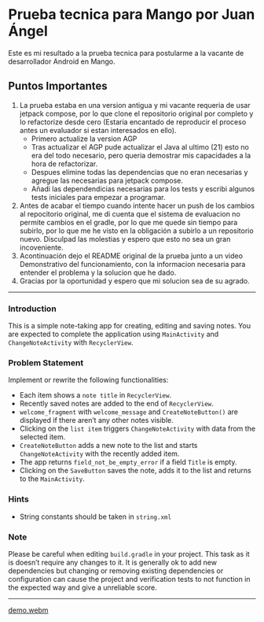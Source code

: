 # Prueba tecnica para Mango por Juan Ángel
Este es mi resultado a la prueba tecnica para postularme a la vacante de desarrollador Android en Mango.

## Puntos Importantes

1. La prueba estaba en una version antigua y mi vacante requeria de usar jetpack compose, por lo que clone el repositorio original por completo y lo refactorize desde cero (Estaria encantado de reproducir el proceso antes un evaluador si estan interesados en ello).
   - Primero actualize la version AGP
   - Tras actualizar el AGP pude actualizar el Java al ultimo (21) esto no era del todo necesario, pero queria demostrar mis capacidades a la hora de refactorizar.
   - Despues elimine todas las dependencias que no eran necesarias y agregue las necesarias para jetpack compose.
   - Añadi las dependendicias necesarias para los tests y escribi algunos tests iniciales para empezar a programar.
2. Antes de acabar el tiempo cuando intente hacer un push de los cambios al repocitorio original, me di cuenta que el sistema de evaluacion no permite cambios en el gradle, por lo que me quede sin tiempo para subirlo, por lo que me he visto en la obligación a subirlo a un repositorio nuevo. Disculpad las molestias y espero que esto no sea un gran incoveniente.
3. Acontinuación dejo el README original de la prueba junto a un video Demonstrativo del funcionamiento, con la informacion necesaria para entender el problema y la solucion que he dado.
4. Gracias por la oportunidad y espero que mi solucion sea de su agrado.

---

### Introduction
This is a simple note-taking app for creating, editing and saving notes. You are expected to complete the application using `MainActivity`  and `ChangeNoteActivity` with `RecyclerView`.

### Problem Statement
Implement or rewrite the following functionalities:
* Each item shows a `note title` in `RecyclerView`.
* Recently saved notes are added to the end of `RecyclerView`.
* `welcome_fragment` with `welcome_message` and `CreateNoteButton()` are displayed if there aren’t any other notes visible.
* Clicking on the `list item`  triggers  `ChangeNoteActivity` with data from the selected item.
* `CreateNoteButton` adds a new note to the list and starts `ChangeNoteActivity` with the recently added item.
* The app returns `field_not_be_empty_error` if a field `Title` is empty.
* Clicking on the `SaveButton` saves the note, adds it to the list and returns to the `MainActivity`.

### Hints
* String constants should be taken in `string.xml`

### Note
Please be careful when editing `build.gradle` in your project. This task as it is doesn’t require any changes to it. It is generally ok to add new dependencies but changing or removing existing dependencies or configuration can cause the project and verification tests to not function in the expected way and give a unreliable score.

---

[demo.webm](https://github.com/user-attachments/assets/5a5e7322-5f69-4642-a4da-3e0260876828)
